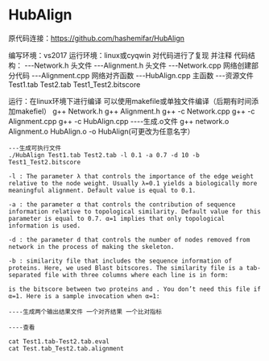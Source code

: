 # HubAlign
原代码连接：https://github.com/hashemifar/HubAlign

编写环境：vs2017 运行环境：linux或cyqwin 
对代码进行了复现 并注释
代码结构：
  ---Network.h 头文件
  ---Alignment.h 头文件
  ---Network.cpp 网络创建部分代码
  ---Alignment.cpp 网络对齐函数
  ---HubAlign.cpp 主函数
  ---资源文件 Test1.tab Test2.tab Test1_Test2.bitscore
 
运行：在linux环境下进行编译  可以使用makefile或单独文件编译（后期有时间添加makefiel）
    g++ Network.h
    g++ Alignment.h
    g++ -c Network.cpp
    g++ -c Alignment.cpp
    g++ -c HubAlign.cpp
    ----生成.o文件
    g++ network.o Alignment.o HubAlign.o -o HubAlign(可更改为任意名字）
 
    ---生成可执行文件
    ./HubAlign Test1.tab Test2.tab -l 0.1 -a 0.7 -d 10 -b Test1_Test2.bitscore
    
    -l : The parameter λ that controls the importance of the edge weight relative to the node weight. Usually λ=0.1 yields a biologically more meaningful alignment. Default value is equal to 0.1.

    -a : the parameter α that controls the contribution of sequence information relative to topological similarity. Default value for this parameter is equal to 0.7. α=1 implies that only topological information is used.

    -d : the parameter d that controls the number of nodes removed from network in the process of making the skeleton.

    -b : similarity file that includes the sequence information of proteins. Here, we used Blast bitscores. The similarity file is a tab-separated file with three columns where each line is in form:

    is the bitscore between two proteins and . You don’t need this file if α=1. Here is a sample invocation when α=1:
    
    ----生成两个输出结果文件 一个对齐结果 一个比对指标
    
    ----查看
    
    cat Test1.tab-Test2.tab.eval
    cat Test.tab_Test2.tab.alignment
 
   
